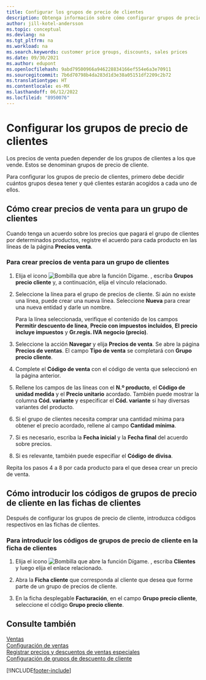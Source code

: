 ```yaml
---
title: Configurar los grupos de precio de clientes
description: Obtenga información sobre cómo configurar grupos de precios para clientes y crear precios de venta para esos grupos.
author: jill-kotel-andersson
ms.topic: conceptual
ms.devlang: na
ms.tgt_pltfrm: na
ms.workload: na
ms.search.keywords: customer price groups, discounts, sales prices
ms.date: 09/30/2021
ms.author: edupont
ms.openlocfilehash: 9abd79500966a946228834166ef554e6a3e70911
ms.sourcegitcommit: 7b6d70798b4da283d1d3e38a05151df2209c2b72
ms.translationtype: HT
ms.contentlocale: es-MX
ms.lasthandoff: 06/12/2022
ms.locfileid: "8950076"
---
```

# <a name="set-up-customer-price-groups"></a>Configurar los grupos de precio de clientes
  
Los precios de venta pueden depender de los grupos de clientes a los que vende. Estos se denominan grupos de precio de cliente.

Para configurar los grupos de precio de clientes, primero debe decidir cuántos grupos desea tener y qué clientes estarán acogidos a cada uno de ellos.  

## <a name="how-to-create-sales-prices-for-a-group-of-customers"></a>Cómo crear precios de venta para un grupo de clientes  

Cuando tenga un acuerdo sobre los precios que pagará el grupo de clientes por determinados productos, registre el acuerdo para cada producto en las líneas de la página **Precios venta**.

### <a name="to-create-sales-prices-for-a-group-of-customers"></a>Para crear precios de venta para un grupo de clientes

1. Elija el icono ![Bombilla que abre la función Dígame.](media/ui-search/search_small.png "Dígame qué desea hacer") , escriba **Grupos precio cliente** y, a continuación, elija el vínculo relacionado.  

2. Seleccione la línea para el grupo de precios de cliente. Si aún no existe una línea, puede crear una nueva línea. Seleccione **Nueva** para crear una nueva entidad y darle un nombre.  
    
    Para la línea seleccionada, verifique el contenido de los campos **Permitir descuento de línea**, **Precio con impuestos incluidos**, **El precio incluye impuestos** y **Gr.regis. IVA negocio (precio)**. 
  
3. Seleccione la acción **Navegar** y elija **Precios de venta**. Se abre la página **Precios de ventas**. El campo **Tipo de venta** se completará con **Grupo precio cliente**.  
  
4. Complete el **Código de venta** con el código de venta que seleccionó en la página anterior.  
  
5. Rellene los campos de las líneas con el **N.º producto**, el **Código de unidad medida** y el **Precio unitario** acordado. También puede mostrar la columna **Cód. variante** y especificar el **Cód. variante** si hay diversas variantes del producto.  
  
6. Si el grupo de clientes necesita comprar una cantidad mínima para obtener el precio acordado, rellene al campo **Cantidad mínima**.  

7. Si es necesario, escriba la **Fecha inicial** y la **Fecha final** del acuerdo sobre precios.  
  
8. Si es relevante, también puede especifiar el **Código de divisa**.

Repita los pasos 4 a 8 por cada producto para el que desea crear un precio de venta.

## <a name="how-to-enter-customer-price-group-codes-on-customer-cards"></a>Cómo introducir los códigos de grupos de precio de cliente en las fichas de clientes  

Después de configurar los grupos de precio de cliente, introduzca códigos respectivos en las fichas de clientes.

### <a name="to-enter-customer-price-group-codes-on-a-customer-card"></a>Para introducir los códigos de grupos de precio de cliente en la ficha de clientes  

1. Elija el icono ![Bombilla que abre la función Dígame.](media/ui-search/search_small.png "Dígame qué desea hacer") , escriba **Clientes** y luego elija el enlace relacionado.  

2. Abra la **Ficha cliente** que corresponda al cliente que desea que forme parte de un grupo de precios de cliente.  

3. En la ficha desplegable **Facturación**, en el campo **Grupo precio cliente**, seleccione el código **Grupo precio cliente**.  


## <a name="see-also"></a>Consulte también

[Ventas](sales-manage-sales.md)  
[Configuración de ventas](sales-setup-sales.md)  
[Registrar precios y descuentos de ventas especiales](sales-how-record-sales-price-discount-payment-agreements.md)  
[Configuración de grupos de descuento de cliente](sales-how-to-set-up-customer-discount-groups.md)  

[!INCLUDE[footer-include](includes/footer-banner.md)]
